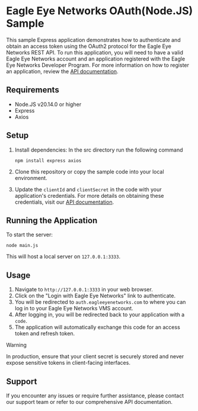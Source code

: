 # Eagle Eye Networks OAuth(Node.JS) Sample

This sample Express application demonstrates how to authenticate and obtain an access token using the OAuth2 protocol for the Eagle Eye Networks REST API. To run this application, you will need to have a valid Eagle Eye Networks account and an application registered with the Eagle Eye Networks Developer Program. For more information on how to register an application, review the [API documentation](https://developer.eagleeyenetworks.com/docs/getting-started).

## Requirements

- Node.JS v20.14.0 or higher
- Express
- Axios

## Setup

1. Install dependencies: In the src directory run the following command
   ```
   npm install express axios
   ```

2. Clone this repository or copy the sample code into your local environment.

3. Update the `clientId` and `clientSecret` in the code with your application's credentials. For more details on obtaining these credentials, visit our [API documentation](https://developer.eagleeyenetworks.com/docs/client-credentials).

## Running the Application

To start the server:
```
node main.js
```
This will host a local server on `127.0.0.1:3333`.

## Usage

1. Navigate to `http://127.0.0.1:3333` in your web browser.
2. Click on the "Login with Eagle Eye Networks" link to authenticate.
3. You will be redirected to `auth.eagleeyenetworks.com` to where you can log in to your Eagle Eye Networks VMS account.
4. After logging in, you will be redirected back to your application with a `code`.
5. The application will automatically exchange this code for an access token and refresh token.


> [!WARNING]  
> In production, ensure that your client secret is securely stored and never expose sensitive tokens in client-facing interfaces.

## Support

If you encounter any issues or require further assistance, please contact our support team or refer to our comprehensive API documentation.
